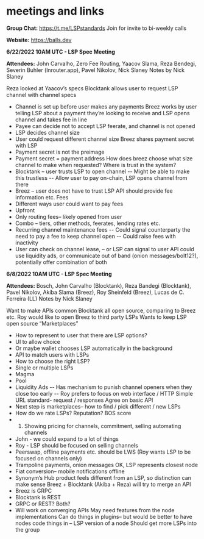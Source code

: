 # meetings and links

**Group Chat:** https://t.me/LSPstandards
Join for invite to bi-weekly calls

**Website:** https://balls.dev


**6/22/2022 10AM UTC - LSP Spec Meeting**

**Attendees:** 
John Carvalho, Zero Fee Routing, Yaacov Slama, Reza Bendegi, Severin Buhler (lnrouter.app), Pavel Nikolov, Nick Slaney
Notes by Nick Slaney

Reza looked at Yaacov’s specs
Blocktank allows user to request LSP channel with channel specs
- Channel is set up before user makes any payments
Breez works by user telling LSP about a payment they’re looking to receive and LSP opens channel and takes fee in line
- Payee can decide not to accept LSP feerate, and channel is not opened
- LSP decides channel size
- User could request different channel size
Breez shares payment secret with LSP
- Payment secret is not the preimage
- Payment secret = payment address
How does breez choose what size channel to make when requested?
Where is trust in the system?
- Blocktank – user trusts LSP to open channel
-- Might be able to make this trustless
-- Allow user to pay on-chain, LSP opens channel from there
- Breez – user does not have to trust LSP
API should provide fee information etc.
Fees
- Different ways user could want to pay fees
- Upfront
- Only routing fees– likely opened from user
- Combo – tiers, other methods, feerates, lending rates etc.
- Recurring channel maintenance fees
-- Could signal counterparty the need to pay a fee to keep channel open
-- Could raise fees with inactivity
- User can check on channel lease, – or LSP can signal to user
API could use liquidity ads, or communicate out of band (onion messages/bolt12?), potentially offer combination of both



**6/8/2022 10AM UTC - LSP Spec Meeting**

**Attendees:** 
Bosch, John Carvalho (Blocktank), Reza Bandegi (Blocktank), Pavel Nikolov, Akiba Slama (Breez), Roy Sheinfeld (Breez), Lucas de C. Ferreira (LL)
Notes by Nick Slaney

Want to make APIs common
Blocktank all open source, comparing to Breez etc.
Roy would like to open Breez to third party LSPs
Wants to keep LSP open source
“Marketplaces”
- How to represent to user that there are LSP options?
- UI to allow choice
- Or maybe wallet chooses LSP automatically in the background
- API to match users with LSPs
- How to choose the right LSP?
- Single or multiple LSPs
- Magma
- Pool
- Liquidity Ads
-- Has mechanism to punish channel openers when they close too early
-- Roy prefers to focus on web interface / HTTP
Simple URL standard- request / responses
Agree on basic API
- Next step is marketplaces– how to find / pick different / new LSPs
- How do we rate LSPs? Reputation? BOS score
- 1. Showing pricing for channels, commitment, selling automating channels
- John - we could expand to a lot of things
- Roy - LSP should be focused on selling channels
- Peerswap, offline payments etc. should be LWS
(Roy wants LSP to be focused on channels only)
- Trampoline payments, onion messages OK, LSP represents closest node
- Fiat conversion– mobile notifications offline
- Synonym’s Hub product feels different from an LSP, so distinction can make sense
Breez + Blocktank (Akiba + Reza) will try to merge an API
- Breez is GRPC
- Blocktank is REST
- GRPC or REST? Both?
- Will work on converging APIs
May need features from the node implementations
Can do things in plugins– but would be better to have nodes code things in – LSP version of a node
Should get more LSPs into the group
